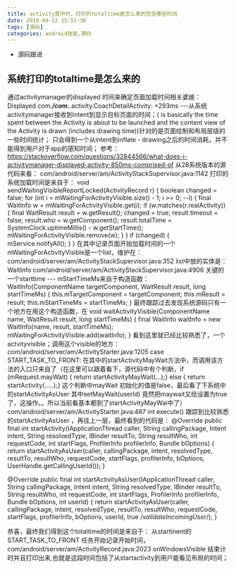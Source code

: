 ```yaml
---
title: activity其中时，打印的totaltime是怎么来的包含哪些时间
date: 2019-04-12 15:51:36
tags: [源码]
categories: android技能,源码
---
```

* 源码跟进

<!-- more -->
<!-- ![image](arouter-thinking/city.jpg) -->

## 系统打印的totaltime是怎么来的 ##
通过activitymanager的displayed 时间来确定页面加载时间相关婆媳：
Displayed com.***/com.***.activity.CoachDetailActivity: +293ms
---从系统activitymanager接收到intent到显示目标页面的时间；( is basically the time spent between the Activity is about to be launched and the content view of the Activity is drawn (includes drawing time))针对的是页面绘制和布局层级的一些时间统计；
只会得到一个从intent到inflate - drawing之后的时间消耗，并不能得到用户对于app的感知时间；
参考： https://stackoverflow.com/questions/32844566/what-does-i-activitymanager-displayed-activity-850ms-comprised-of
从28系统版本的源代码来看：
com/android/server/am/ActivityStackSupervisor.java:1142
打印的系统加载时间是来自于：
void sendWaitingVisibleReportLocked(ActivityRecord r) {
    boolean changed = false;
    for (int i = mWaitingForActivityVisible.size() - 1; i >= 0; --i) {
        final WaitInfo w = mWaitingForActivityVisible.get(i);
        if (w.matches(r.realActivity)) {
            final WaitResult result = w.getResult();
            changed = true;
            result.timeout = false;
            result.who = w.getComponent();
            result.totalTime = SystemClock.uptimeMillis() - w.getStartTime();
            mWaitingForActivityVisible.remove(w);
        }
    }
    if (changed) {
        mService.notifyAll();
    }
}
在其中记录页面开始加载时间的一个mWaitingForActivityVisible是一个list，维护在：
com/android/server/am/ActivityStackSupervisor.java:352 
list中放的实体是：WaitInfo 
com/android/server/am/ActivityStackSupervisor.java:4906
关键的一个starttime --- mStartTimeMs来自于构造函数：  
WaitInfo(ComponentName targetComponent, WaitResult result, long startTimeMs) {
    this.mTargetComponent = targetComponent;
    this.mResult = result;
    this.mStartTimeMs = startTimeMs;
}
最终跟踪过去发现系统源码只有一个地方在用这个构造函数，在
void waitActivityVisible(ComponentName name, WaitResult result, long startTimeMs) {
    final WaitInfo waitInfo = new WaitInfo(name, result, startTimeMs);
    mWaitingForActivityVisible.add(waitInfo);
}
看到这里就已经比较熟悉了，一个actvityvisible；调用这个visible的地方：
com/android/server/am/ActivityStarter.java:1205
case START_TASK_TO_FRONT: 
在其中的startActivityMayWait方法中，而调用该方法的入口只来自了（在这里可以跟着看下，源代码中有个判断，if (mRequest.mayWait) {    return startActivityMayWait(...);} else { return startActivity(.....);} 这个判断中mayWait 初始化的值是false，最后看了下系统中的startActivityAsUser 其中setMayWait(userId) 竟然把maywait又给设置为true了，这操作。。所以当前看基本都到了startActivityMayWai中了）
com/android/server/am/ActivityStarter.java:487 int execute()
跟踪到比较熟悉的startActivityAsUser  ，再往上一层，最终看到的代码是：
@Override
public final int startActivity(IApplicationThread caller, String callingPackage,
        Intent intent, String resolvedType, IBinder resultTo, String resultWho, int requestCode,
        int startFlags, ProfilerInfo profilerInfo, Bundle bOptions) {
    return startActivityAsUser(caller, callingPackage, intent, resolvedType, resultTo,
            resultWho, requestCode, startFlags, profilerInfo, bOptions,
            UserHandle.getCallingUserId());
}

@Override
public final int startActivityAsUser(IApplicationThread caller, String callingPackage,
        Intent intent, String resolvedType, IBinder resultTo, String resultWho, int requestCode,
        int startFlags, ProfilerInfo profilerInfo, Bundle bOptions, int userId) {
    return startActivityAsUser(caller, callingPackage, intent, resolvedType, resultTo,
            resultWho, requestCode, startFlags, profilerInfo, bOptions, userId,
            true /*validateIncomingUser*/);
}

恭喜，最终我们得到这个totaltime的时间是来自于：
从startinent的START_TASK_TO_FRONT 任务开始记录开始时间，com/android/server/am/ActivityRecord.java:2023 onWindowsVisible 结束计时并且打印出来,也就是这段时间包括了从startactivity到用户能看见布局的时间；
